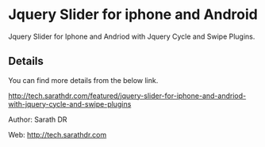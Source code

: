 Jquery Slider for iphone and Android 
====================================

Jquery Slider for Iphone and Andriod with Jquery Cycle and Swipe Plugins.

Details
-------

You can find more details from the below link. 

http://tech.sarathdr.com/featured/jquery-slider-for-iphone-and-andriod-with-jquery-cycle-and-swipe-plugins

Author: Sarath DR 

Web: http://tech.sarathdr.com

